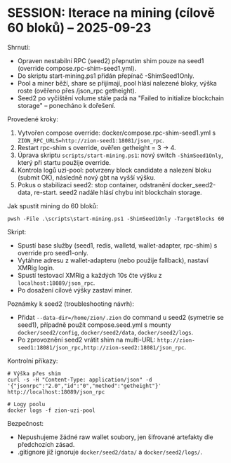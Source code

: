 # SESSION: Iterace na mining (cílově 60 bloků) – 2025-09-23

Shrnutí:
- Opraven nestabilní RPC (seed2) přepnutím shim pouze na seed1 (override compose.rpc-shim-seed1.yml).
- Do skriptu start-mining.ps1 přidán přepínač -ShimSeed1Only.
- Pool a miner běží, share se přijímají, pool hlásí nalezené bloky, výška roste (ověřeno přes /json_rpc getheight).
- Seed2 po vyčištění volume stále padá na "Failed to initialize blockchain storage" – ponecháno k dořešení.

Provedené kroky:
1) Vytvořen compose override: docker/compose.rpc-shim-seed1.yml s `ZION_RPC_URLS=http://zion-seed1:18081/json_rpc`.
2) Restart rpc-shim s override, ověřen getheight = 3 → 4.
3) Úprava skriptu `scripts/start-mining.ps1`: nový switch `-ShimSeed1Only`, který při startu použije override.
4) Kontrola logů uzi-pool: potvrzeny block candidate a nalezení bloku (submit OK), následně nový gbt na vyšší výšku.
5) Pokus o stabilizaci seed2: stop container, odstranění docker_seed2-data, re-start. seed2 nadále hlásí chybu init blockchain storage.

Jak spustit mining do 60 bloků:
```
pwsh -File .\scripts\start-mining.ps1 -ShimSeed1Only -TargetBlocks 60
```
Skript:
- Spustí base služby (seed1, redis, walletd, wallet-adapter, rpc-shim) s override pro seed1-only.
- Vytáhne adresu z wallet-adapteru (nebo použije fallback), nastaví XMRig login.
- Spustí testovací XMRig a každých 10s čte výšku z `localhost:18089/json_rpc`.
- Po dosažení cílové výšky zastaví miner.

Poznámky k seed2 (troubleshooting návrh):
- Přidat `--data-dir=/home/zion/.zion` do command u seed2 (symetrie se seed1), případně použít compose.seed.yml s mounty `docker/seed2/config`, `docker/seed2/data`, `docker/seed2/logs`.
- Po zprovoznění seed2 vrátit shim na multi-URL: `http://zion-seed1:18081/json_rpc,http://zion-seed2:18081/json_rpc`.

Kontrolní příkazy:
```
# Výška přes shim
curl -s -H "Content-Type: application/json" -d '{"jsonrpc":"2.0","id":"0","method":"getheight"}' http://localhost:18089/json_rpc

# Logy poolu
docker logs -f zion-uzi-pool
```

Bezpečnost:
- Nepushujeme žádné raw wallet soubory, jen šifrované artefakty dle předchozích zásad.
- .gitignore již ignoruje `docker/seed2/data/` a `docker/seed2/logs/`.
